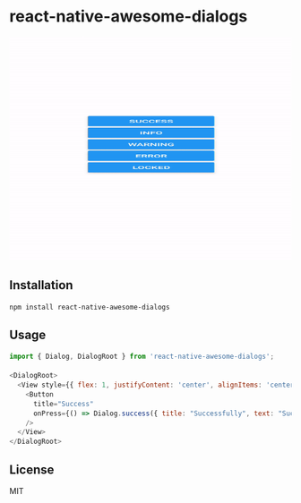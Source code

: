 # react-native-awesome-dialogs

<div align="center">
  <img src="https://github.com/hlsxx/react-native-awesome-dialogs/blob/master/blob/example.gif" alt="react-native-awesome-dialogs" style="width:100%; height:400px" />
</div>

## Installation

```sh
npm install react-native-awesome-dialogs
```

## Usage


```js
import { Dialog, DialogRoot } from 'react-native-awesome-dialogs';

<DialogRoot>
  <View style={{ flex: 1, justifyContent: 'center', alignItems: 'center'}}>
    <Button
      title="Success"
      onPress={() => Dialog.success({ title: "Successfully", text: "Successfully executed" })}
    />
  </View>
</DialogRoot>
```


## License
MIT
